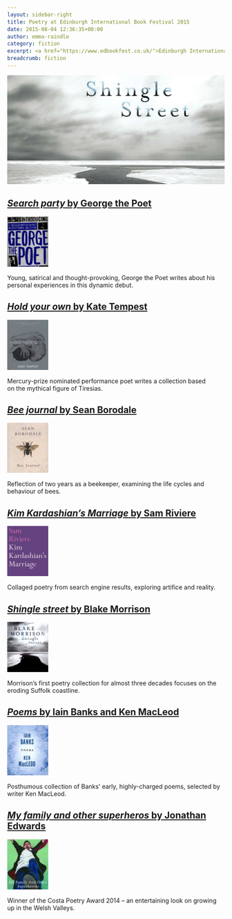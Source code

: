 ```yaml
---
layout: sidebar-right
title: Poetry at Edinburgh International Book Festival 2015
date: 2015-08-04 12:36:35+00:00
author: emma-raindle
category: fiction
excerpt: <a href="https://www.edbookfest.co.uk/">Edinburgh International Book Festival</a> is the largest bookfest in the world, running 15-31 August 2015. Here are a selection of poets appearing at the festival.
breadcrumb: fiction
---
```

![Shingle street by Blake Morrison](/images/featured/featured-shingle-street.jpg)

## [<cite>Search party</cite> by George the Poet](https://suffolk.spydus.co.uk/cgi-bin/spydus.exe/ENQ/OPAC/BIBENQ/5993725?QRY=CTIBIB%3C%20IRN(45906493)&QRYTEXT=Search%20party)

[![Search party by George the Poet](/images/article/search-party.jpg)](https://suffolk.spydus.co.uk/cgi-bin/spydus.exe/ENQ/OPAC/BIBENQ/5993725?QRY=CTIBIB%3C%20IRN(45906493)&QRYTEXT=Search%20party)

Young, satirical and thought-provoking, George the Poet writes about his personal experiences in this dynamic debut.

## [<cite>Hold your own</cite> by Kate Tempest](https://suffolk.spydus.co.uk/cgi-bin/spydus.exe/ENQ/OPAC/BIBENQ/8823045?QRY=CTIBIB%3C%20IRN(41339570)&QRYTEXT=Hold%20your%20own)

[![Hold your own by Kate Tempest](/images/article/hold-your-own.jpg)](https://suffolk.spydus.co.uk/cgi-bin/spydus.exe/ENQ/OPAC/BIBENQ/8823045?QRY=CTIBIB%3C%20IRN(41339570)&QRYTEXT=Hold%20your%20own)

Mercury-prize nominated performance poet writes a collection based on the mythical figure of Tiresias.

## [<cite>Bee journal</cite> by Sean Borodale](https://suffolk.spydus.co.uk/cgi-bin/spydus.exe/ENQ/OPAC/BIBENQ/6004205?QRY=CTIBIB%3C%20IRN(575036)&QRYTEXT=Bee%20journal)

[![Bee journal by Sean Borodale](/images/article/bee-journal.jpg)](https://suffolk.spydus.co.uk/cgi-bin/spydus.exe/ENQ/OPAC/BIBENQ/6004205?QRY=CTIBIB%3C%20IRN(575036)&QRYTEXT=Bee%20journal)

Reflection of two years as a beekeeper, examining the life cycles and behaviour of bees.

## [<cite>Kim Kardashian&#8217;s Marriage</cite> by Sam Riviere](https://suffolk.spydus.co.uk/cgi-bin/spydus.exe/ENQ/OPAC/BIBENQ/6904287?QRY=CTIBIB%3C%20IRN(45906485)&QRYTEXT=Kim%20Kardashian%27s%20marriage)

[![Kim Kardashian's Marriage by Sam Riviere](/images/article/kim-kardashians-marriage.jpg)](https://suffolk.spydus.co.uk/cgi-bin/spydus.exe/ENQ/OPAC/BIBENQ/6904287?QRY=CTIBIB%3C%20IRN(45906485)&QRYTEXT=Kim%20Kardashian%27s%20marriage)

Collaged poetry from search engine results, exploring artifice and reality.

## [<cite>Shingle street</cite> by Blake Morrison](https://suffolk.spydus.co.uk/cgi-bin/spydus.exe/ENQ/OPAC/BIBENQ/8427614?QRY=CTIBIB%3C%20IRN(1292826)&QRYTEXT=Shingle%20Street)

[![Shingle street by Blake Morrison](/images/article/shingle-street.jpg)](https://suffolk.spydus.co.uk/cgi-bin/spydus.exe/ENQ/OPAC/BIBENQ/8427614?QRY=CTIBIB%3C%20IRN(1292826)&QRYTEXT=Shingle%20Street)

Morrison&#8217;s first poetry collection for almost three decades focuses on the eroding Suffolk coastline.

## [<cite>Poems</cite> by Iain Banks and Ken MacLeod](https://suffolk.spydus.co.uk/cgi-bin/spydus.exe/ENQ/OPAC/BIBENQ/8434202?QRY=CTIBIB%3C%20IRN(85881)&QRYTEXT=Poems)

[![Poems by Iain Banks and Ken MacLeod](/images/article/iain-banks-poems.jpg)](https://suffolk.spydus.co.uk/cgi-bin/spydus.exe/ENQ/OPAC/BIBENQ/8434202?QRY=CTIBIB%3C%20IRN(85881)&QRYTEXT=Poems)

Posthumous collection of Banks&#8217; early, highly-charged poems, selected by writer Ken MacLeod.

## [<cite>My family and other superheros</cite> by Jonathan Edwards](https://suffolk.spydus.co.uk/cgi-bin/spydus.exe/ENQ/OPAC/BIBENQ/8421735?QRY=CTIBIB%3C%20IRN(12911822)&QRYTEXT=My%20family%20and%20other%20superheroes)

[![My family and other superheroes by Jonathan Edwards](/images/article/my-family-and-other-superheroes.jpg)](https://suffolk.spydus.co.uk/cgi-bin/spydus.exe/ENQ/OPAC/BIBENQ/8421735?QRY=CTIBIB%3C%20IRN(12911822)&QRYTEXT=My%20family%20and%20other%20superheroes)

Winner of the Costa Poetry Award 2014 &#8211; an entertaining look on growing up in the Welsh Valleys.
